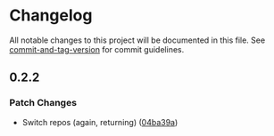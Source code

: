 # Changelog

All notable changes to this project will be documented in this file. See [commit-and-tag-version](https://github.com/absolute-version/commit-and-tag-version) for commit guidelines.

## 0.2.2

### Patch Changes

- Switch repos (again, returning) ([04ba39a](https://github.com/battis/myschoolapp-reporting/commit/04ba39a1b9dedbbf4866381c359f9a266212a6f6))
